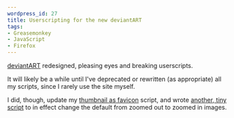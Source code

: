 ```yaml
--- 
wordpress_id: 27
title: Userscripting for the new deviantART
tags: 
- Greasemonkey
- JavaScript
- Firefox
---
```

<a href="http://www.deviantart.com">deviantART</a> redesigned, pleasing eyes and breaking userscripts.

It will likely be a while until I've deprecated or rewritten (as appropriate) all my scripts, since I rarely use the site myself.

I did, though, update my <a href="http://userscripts.org/scripts/show/1873">thumbnail as favicon</a> script, and wrote <a href="http://userscripts.org/scripts/show/5088">another, tiny script</a> to in effect change the default from zoomed out to zoomed in images.
